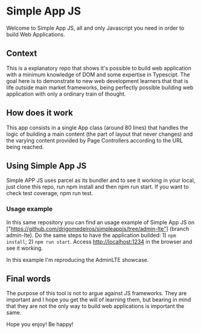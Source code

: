 # Simple App JS

Welcome to Simple App JS, all and only Javascript you need in order to build Web Applications.

## Context

This is a explanatory repo that shows it's possible to build web application with a minimum knowledge of DOM and some expertise in Typescipt. The goal here is to demonstrate to new web development learners that that is life outside main market frameworks, being perfectly possible building web application with only a ordinary train of thought.

## How does it work

This app consists in a single App class (around 80 lines) that handles the logic of building a main content (the part of layout that never changes) and the varying content provided by Page Controllers according to the URL being reached.

## Using Simple App JS

Simple APP JS uses parcel as its bundler and to see it working in your local, just clone this repo, run npm install and then npm run start. If you want to check test coverage, npm run test.

### Usage example

In this same repository you can find an usage example of Simple App JS on ["https://github.com/drigomedeiros/simpleappjs/tree/admin-lte"] (branch admin-lte). Do the same steps to have the application builded: 1) `npm install`; 2) `npm run start`. Access [http://localhost:1234](http://localhost:1234) in the browser and see it working.

In this example I'm reproducing the AdminLTE showcase.

## Final words

The purpose of this tool is not to argue against JS frameworks. They are important and I hope you get the will of learning them, but bearing in mind that they are not the only way to build web applications is important the same.

Hope you enjoy! Be happy!
